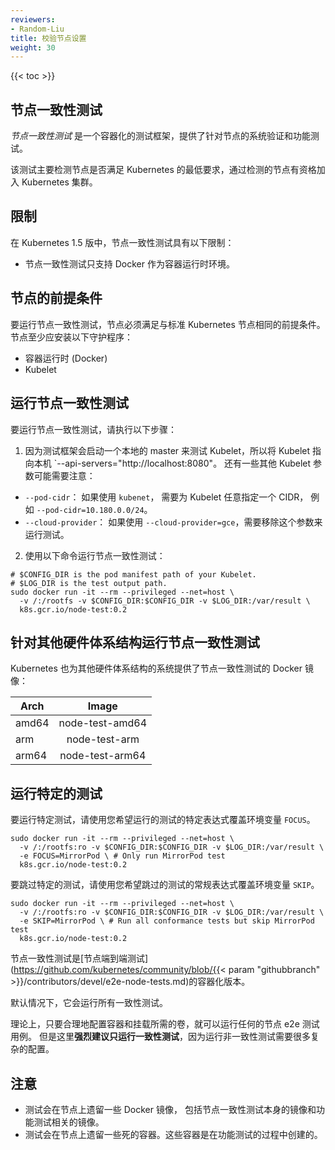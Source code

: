 ```yaml
---
reviewers:
- Random-Liu
title: 校验节点设置
weight: 30
---
```

<!--
---
reviewers:
- Random-Liu
title: Validate node setup
weight: 30
---
-->

{{< toc >}}

<!--
## Node Conformance Test
-->
## 节点一致性测试

<!--
*Node conformance test* is a containerized test framework that provides a system
verification and functionality test for a node. 
-->
*节点一致性测试* 是一个容器化的测试框架，提供了针对节点的系统验证和功能测试。

<!--
The test validates whether the node meets the minimum requirements for Kubernetes; a node that passes the testis qualified to join a Kubernetes cluster.
-->
该测试主要检测节点是否满足 Kubernetes 的最低要求，通过检测的节点有资格加入 Kubernetes 集群。

<!--
## Limitations
-->
## 限制

<!--
In Kubernetes version 1.5, node conformance test has the following limitations:
-->
在 Kubernetes 1.5 版中，节点一致性测试具有以下限制：

<!--
* Node conformance test only supports Docker as the container runtime.
* -->
* 节点一致性测试只支持 Docker 作为容器运行时环境。

<!--
## Node Prerequisite
-->
## 节点的前提条件

<!--
To run node conformance test, a node must satisfy the same prerequisites as astandard Kubernetes node. At a minimum, the node should have the following daemons installed:
-->
要运行节点一致性测试，节点必须满足与标准 Kubernetes 节点相同的前提条件。节点至少应安装以下守护程序：

<!--
* Container Runtime (Docker)
* Kubelet
-->
* 容器运行时 (Docker)
* Kubelet

<!--
## Running Node Conformance Test
-->
## 运行节点一致性测试

<!--
To run the node conformance test, perform the following steps:
-->
要运行节点一致性测试，请执行以下步骤：

<!--
1. Point your Kubelet to localhost `--api-servers="http://localhost:8080"`,
because the test framework starts a local master to test Kubelet. There are some
other Kubelet flags you may care:
  * `--pod-cidr`: If you are using `kubenet`, you should specify an arbitrary CIDR
    to Kubelet, for example `--pod-cidr=10.180.0.0/24`.
  * `--cloud-provider`: If you are using `--cloud-provider=gce`, you should
    remove the flag to run the test.
-->
1. 因为测试框架会启动一个本地的 master 来测试 Kubelet，所以将 Kubelet 指向本机 `--api-servers="http://localhost:8080"。 
   还有一些其他 Kubelet 参数可能需要注意：
  * `--pod-cidr`： 如果使用 `kubenet`， 需要为 Kubelet 任意指定一个 CIDR， 例如 `--pod-cidr=10.180.0.0/24`。
  * `--cloud-provider`： 如果使用 `--cloud-provider=gce`，需要移除这个参数来运行测试。


<!--
2. Run the node conformance test with command:
-->
2. 使用以下命令运行节点一致性测试：

```shell
# $CONFIG_DIR is the pod manifest path of your Kubelet.
# $LOG_DIR is the test output path.
sudo docker run -it --rm --privileged --net=host \
  -v /:/rootfs -v $CONFIG_DIR:$CONFIG_DIR -v $LOG_DIR:/var/result \
  k8s.gcr.io/node-test:0.2
```

<!--
## Running Node Conformance Test for Other Architectures
-->
## 针对其他硬件体系结构运行节点一致性测试

<!--
Kubernetes also provides node conformance test docker images for other architectures:
-->
Kubernetes 也为其他硬件体系结构的系统提供了节点一致性测试的 Docker 镜像：

  Arch  |       Image       |
--------|:-----------------:|
 amd64  |  node-test-amd64  |
  arm   |    node-test-arm  |
 arm64  |  node-test-arm64  |

<!--
## Running Selected Test
-->
## 运行特定的测试

<!--
To run specific tests, overwrite the environment variable `FOCUS` with theregular expression of tests you want to run.
-->
要运行特定测试，请使用您希望运行的测试的特定表达式覆盖环境变量 `FOCUS`。

```shell
sudo docker run -it --rm --privileged --net=host \
  -v /:/rootfs:ro -v $CONFIG_DIR:$CONFIG_DIR -v $LOG_DIR:/var/result \
  -e FOCUS=MirrorPod \ # Only run MirrorPod test
  k8s.gcr.io/node-test:0.2
```

<!--
To skip specific tests, overwrite the environment variable `SKIP` with theregular expression of tests you want to skip.
-->
要跳过特定的测试，请使用您希望跳过的测试的常规表达式覆盖环境变量 `SKIP`。

```shell
sudo docker run -it --rm --privileged --net=host \
  -v /:/rootfs:ro -v $CONFIG_DIR:$CONFIG_DIR -v $LOG_DIR:/var/result \
  -e SKIP=MirrorPod \ # Run all conformance tests but skip MirrorPod test
  k8s.gcr.io/node-test:0.2
```

<!--
Node conformance test is a containerized version of [node e2e test](https://github.com/kubernetes/community/blob/{{< param "githubbranch" >}}/contributors/devel/e2e-node-tests.md).
-->
节点一致性测试是[节点端到端测试](https://github.com/kubernetes/community/blob/{{< param "githubbranch" >}}/contributors/devel/e2e-node-tests.md)的容器化版本。
<!--
By default, it runs all conformance tests.
-->
默认情况下，它会运行所有一致性测试。

<!--
Theoretically, you can run any node e2e test if you configure the container andmount required volumes properly. But **it is strongly recommended to only run conformance test**, because it requires much more complex configuration to run non-conformance test.
-->
理论上，只要合理地配置容器和挂载所需的卷，就可以运行任何的节点 e2e 测试用例。 但是这里**强烈建议只运行一致性测试**，因为运行非一致性测试需要很多复杂的配置。

<!--
## Caveats
-->
## 注意

<!--
* The test leaves some docker images on the node, including the node conformance
  test image and images of containers used in the functionality
  test.
* The test leaves dead containers on the node. These containers are created
  during the functionality test.
-->

* 测试会在节点上遗留一些 Docker 镜像， 包括节点一致性测试本身的镜像和功能测试相关的镜像。
* 测试会在节点上遗留一些死的容器。这些容器是在功能测试的过程中创建的。
